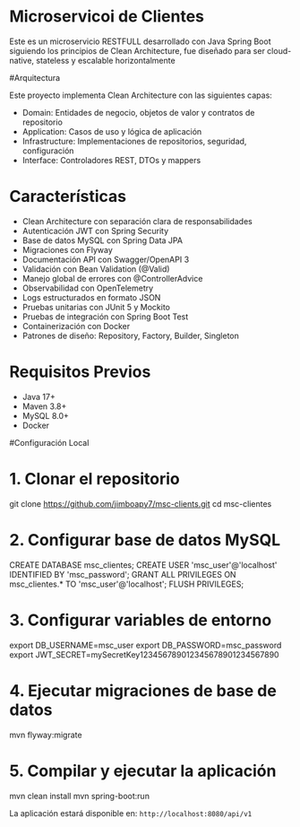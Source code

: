 # Microservicoi de Clientes

Este es un microservicio RESTFULL desarrollado con Java Spring Boot siguiendo los principios de Clean Architecture, fue diseñado para ser cloud-native, stateless y escalable horizontalmente

#Arquitectura

Este proyecto implementa Clean Architecture con las siguientes capas:

- Domain: Entidades de negocio, objetos de valor y contratos de repositorio
- Application: Casos de uso y lógica de aplicación
- Infrastructure: Implementaciones de repositorios, seguridad, configuración
- Interface: Controladores REST, DTOs y mappers

# Características

- Clean Architecture con separación clara de responsabilidades
- Autenticación JWT con Spring Security
- Base de datos MySQL con Spring Data JPA
- Migraciones con Flyway
- Documentación API con Swagger/OpenAPI 3
- Validación con Bean Validation (@Valid)
- Manejo global de errores con @ControllerAdvice
- Observabilidad con OpenTelemetry
- Logs estructurados en formato JSON
- Pruebas unitarias con JUnit 5 y Mockito
- Pruebas de integración con Spring Boot Test
- Containerización con Docker
- Patrones de diseño: Repository, Factory, Builder, Singleton

# Requisitos Previos

- Java 17+
- Maven 3.8+
- MySQL 8.0+
- Docker 

#Configuración Local

# 1. Clonar el repositorio


git clone https://github.com/jimboapy7/msc-clients.git
cd msc-clientes


# 2. Configurar base de datos MySQL


CREATE DATABASE msc_clientes;
CREATE USER 'msc_user'@'localhost' IDENTIFIED BY 'msc_password';
GRANT ALL PRIVILEGES ON msc_clientes.* TO 'msc_user'@'localhost';
FLUSH PRIVILEGES;


# 3. Configurar variables de entorno


export DB_USERNAME=msc_user
export DB_PASSWORD=msc_password
export JWT_SECRET=mySecretKey123456789012345678901234567890


# 4. Ejecutar migraciones de base de datos


mvn flyway:migrate


# 5. Compilar y ejecutar la aplicación


mvn clean install
mvn spring-boot:run


La aplicación estará disponible en: `http://localhost:8080/api/v1`
